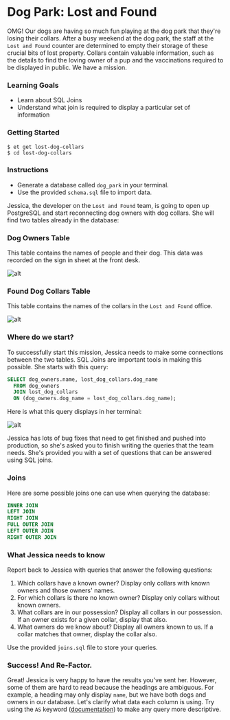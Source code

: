 # Dog Park: Lost and Found

OMG! Our dogs are having so much fun playing at the dog park that they're losing their collars. After a busy weekend at the dog park, the staff at the `Lost and Found` counter are determined to empty their storage of these crucial bits of lost property. Collars contain valuable information, such as the details to find the loving owner of a pup and the vaccinations required to be displayed in public. We have a mission.

### Learning Goals
* Learn about SQL Joins
* Understand what join is required to display a particular set of information

### Getting Started
```no-highlight
$ et get lost-dog-collars
$ cd lost-dog-collars
```

### Instructions

* Generate a database called `dog_park` in your terminal.
* Use the provided `schema.sql` file to import data.

Jessica, the developer on the `Lost and Found` team, is going to open up PostgreSQL and start reconnecting dog owners with dog collars. She will find two tables already in the database:

### Dog Owners Table

This table contains the names of people and their dog. This data was recorded on the sign in sheet at the front desk.

![alt](https://s3.amazonaws.com/horizon-production/images/fRdwPhZ.png)

### Found Dog Collars Table

This table contains the names of the collars in the `Lost and Found` office.

![alt](https://s3.amazonaws.com/horizon-production/images/oD6NeZz.png)

### Where do we start?

To successfully start this mission, Jessica needs to make some connections between the two tables. SQL Joins are important tools in making this possible. She starts with this query:

```SQL
SELECT dog_owners.name, lost_dog_collars.dog_name
  FROM dog_owners
  JOIN lost_dog_collars
  ON (dog_owners.dog_name = lost_dog_collars.dog_name);
```

Here is what this query displays in her terminal:

![alt](https://s3.amazonaws.com/horizon-production/images/v1xUxzn.png)

Jessica has lots of bug fixes that need to get finished and pushed into production, so she's asked you to finish writing the queries that the team needs. She's provided you with a set of questions that can be answered using SQL joins.

### Joins

Here are some possible joins one can use when querying the database:

```SQL
INNER JOIN
LEFT JOIN
RIGHT JOIN
FULL OUTER JOIN
LEFT OUTER JOIN
RIGHT OUTER JOIN
```

### What Jessica needs to know

Report back to Jessica with queries that answer the following questions:

1. Which collars have a known owner? Display only collars with known owners and those owners' names.
2. For which collars is there no known owner? Display only collars without known owners.
3. What collars are in our possession? Display all collars in our possession. If an owner exists for a given collar, display that also.
4. What owners do we know about? Display all owners known to us. If a collar matches that owner, display the collar also.

Use the provided `joins.sql` file to store your queries.


### Success! And Re-Factor.

Great! Jessica is very happy to have the results you've sent her. However, some of them are hard to read because the headings are ambiguous. For example, a heading may only display `name`, but we have both dogs and owners in our database. Let's clarify what data each column is using. Try using the `AS` keyword ([documentation](http://www.postgresql.org/docs/9.2/static/queries-table-expressions.html#QUERIES-TABLE-ALIASES)) to make any query more descriptive.
